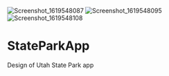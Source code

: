 ![Screenshot_1619548087](https://user-images.githubusercontent.com/53380331/141383688-c77f9e27-c61a-4597-86f2-11ad1d4ada88.png)
![Screenshot_1619548095](https://user-images.githubusercontent.com/53380331/141383690-6f02523c-5010-4917-b89b-5bcac7b7498d.png)
![Screenshot_1619548108](https://user-images.githubusercontent.com/53380331/141383691-2a8048f7-b665-4c66-ad1e-5d057da26267.png)
# StateParkApp
 Design of Utah State Park app
